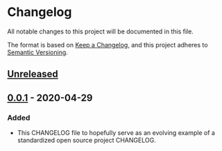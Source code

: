 # Changelog
All notable changes to this project will be documented in this file.

The format is based on [Keep a Changelog](https://keepachangelog.com/en/1.0.0/),
and this project adheres to [Semantic Versioning](https://semver.org/spec/v2.0.0.html).

## [Unreleased]

## [0.0.1] - 2020-04-29
### Added
- This CHANGELOG file to hopefully serve as an evolving example of a
  standardized open source project CHANGELOG.

[Unreleased]: https://github.com/danhort/docker-magento/compare/0.0.1...HEAD
[0.0.1]: https://github.com/danhort/docker-magento/releases/tag/0.0.1

